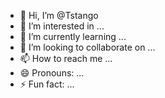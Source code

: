 - 👋 Hi, I’m @Tstango
- 👀 I’m interested in ...
- 🌱 I’m currently learning ...
- 💞️ I’m looking to collaborate on ...
- 📫 How to reach me ...
- 😄 Pronouns: ...
- ⚡ Fun fact: ...

<!---
Tstango/Tstango is a ✨ special ✨ repository because its `README.md` (this file) appears on your GitHub profile.
You can click the Preview link to take a look at your changes.
--->
